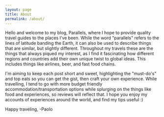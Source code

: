 ```yaml
---
layout: page
title: About
permalink: /about/
---
```

Hello and welcome to my blog, Parallels, where I hope to provide quality travel guides to the places I've been. While the word "parallels" refers to the lines of latitude banding the Earth, it can also be used to describe things that are similar, but slightly different. Throughout my travels these are the things that always piqued my interest, as I find it fascinating how different regions and countries add their own unique twist to global ideas. This includes things like airlines, beer, and fast food chains.  

I'm aiming to keep each post short and sweet, highlighting the "must-do's" and top eats so you can get the gist, then craft your own experience. While travelling, I tend to go with more budget friendly accommodation/transportation options while splurging on the things like food and experiences, so reviews will reflect that. I hope you enjoy my accounts of experiences around the world, and find my tips useful :)  
  
Happy traveling, 
-Paolo 
